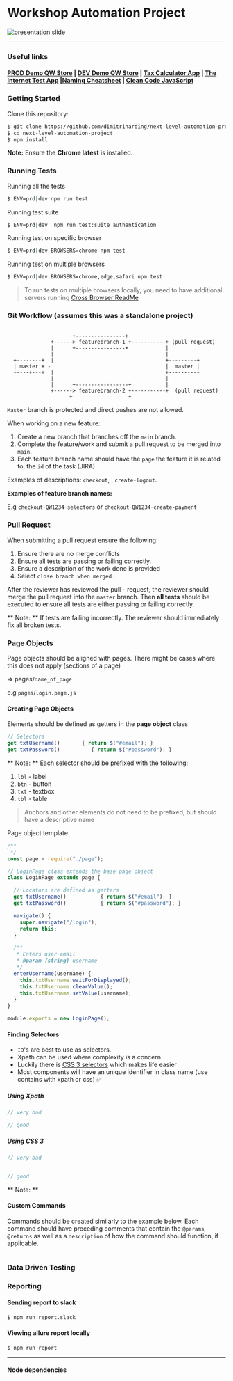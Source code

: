 # Workshop Automation Project

![presentation slide](https://seetyah.s3.amazonaws.com/Screen%20Shot%202021-06-23%20at%208.14.35%20AM.png)

***

### Useful links

#### [PROD Demo QW Store](https://qw-test-store-prod.netlify.app) | [DEV Demo QW Store](https://qw-test-store-dev.netlify.app) | [Tax Calculator App](https://tax-by-state.vercel.app) | [The Internet Test App](https://the-internet.herokuapp.com/) |[Naming Cheatsheet](https://github.com/kettanaito/naming-cheatsheet) | [Clean Code JavaScript](https://github.com/ryanmcdermott/clean-code-javascript)

### Getting Started

Clone this repository:
```sh
$ git clone https://github.com/dimitriharding/next-level-automation-project
$ cd next-level-automation-project
$ npm install
```

**Note:** Ensure the **Chrome latest** is installed.

### Running Tests
Running all the tests
```sh
$ ENV=prd|dev npm run test
```
Running test suite
```sh
$ ENV=prd|dev  npm run test:suite authentication
```
Running test on specific browser
```sh
$ ENV=prd|dev BROWSERS=chrome npm test
```
Running test on multiple browsers
```sh
$ ENV=prd|dev BROWSERS=chrome,edge,safari npm test
```
> To run tests on multiple browsers locally, you need to have additional servers running [Cross Browser ReadMe](https://github.com/dimitriharding/next-level-automation-project/blob/main/tests/crossBrowserTesting/crossBrowser.test.md) 


### Git Workflow (assumes this was a standalone project)

```

                     +----------------+
              +------> featurebranch-1 +-----------+ (pull request)
              |      +----------------+            |
              |                                    |
  +--------+  |                                    +---------+
  | master + -                                     |  master |
  +----+---+  |                                    +---------+  
              |                                    |
              |      +-----------------+           |            
              +------> featurebranch-2 +-----------+  (pull request)
                    +------------------+
```

`Master` branch is protected and direct pushes are not allowed.

When working on a new feature:

1. Create a new branch that branches off the `main` branch.
2. Complete the feature/work and submit a pull request to be merged into `main`.
3. Each feature branch name should have the `page` the feature it is related to, the `id` of the task (JIRA)

Examples of descriptions: `checkout`, , `create-logout`.

**Examples of feature branch names:**

E.g `checkout`-`QW1234`-`selectors` or `checkout`-`QW1234`-`create-payment`

### Pull Request  

When submitting a pull request ensure the following:

1. Ensure there are no merge conflicts
2. Ensure all tests are passing or failing correctly.
3. Ensure a description of the work done is provided
4. Select `close branch when merged` .

After the reviewer has reviewed the pull - request, the reviewer should merge the pull request into the `master` branch. Then **all tests** should be executed to ensure all tests are either passing or failing correctly.

** Note: ** If tests are failing incorrectly. The reviewer should immediately fix all broken tests.

### Page Objects

Page objects should be aligned with pages. There might be cases where this does not apply (sections of a page)

=> pages/`name_of_page`

e.g `pages`/`login.page.js`


#### Creating Page Objects

Elements should be defined as getters in the **page object** class

```js
// Selectors
get txtUsername()       { return $("#email"); }
get txtPassword()          { return $("#password"); }
```
** Note: ** Each selector should be prefixed with the following:

1. `lbl` - label
2. `btn` - button
3. `txt` - textbox
4. `tbl` - table

> Anchors and other elements do not need to be prefixed, but should have a descriptive name

Page object template

```js
/**
 */
const page = require("./page");

// LoginPage class extends the base page object
class LoginPage extends page {

  // Locators are defined as getters
  get txtUsername()           { return $("#email"); }
  get txtPassword()           { return $("#password"); }

  navigate() {
    super.navigate("/login");
    return this;
  }

  /**
   * Enters user email
   * @param {string} username
   */
  enterUsername(username) {
    this.txtUsername.waitForDisplayed();
    this.txtUsername.clearValue();
    this.txtUsername.setValue(username);
  }
}

module.exports = new LoginPage();
```

#### Finding Selectors

* `ID`'s are best to use as selectors.
* Xpath can be used where complexity is a concern
* Luckily there is [CSS 3 selectors](http://www.w3schools.com/cssref/trysel.asp?selector=[id*=s]) which makes life easier
* Most components will have an unique identifier in class name (use contains with xpath or css) :white_check_mark:

##### Using Xpath

```js
// very bad

// good

```

##### Using CSS 3

```js
// very bad


// good

```

** Note: **

#### Custom Commands

Commands should be created similarly to the example below. Each command should have
preceding comments that contain the `@params`, `@returns` as well as a `description`
of how the command should function, if applicable.

```js


```

### Data Driven Testing


### Reporting

#### Sending report to slack

```sh
$ npm run report.slack
```

#### Viewing allure report locally
```sh
$ npm run report
```
____

#### Node dependencies
